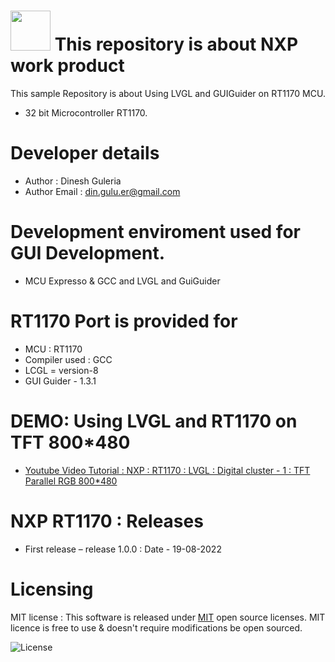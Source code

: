 # <img src="https://www.nxp.com/assets/images/en/logos-internal/NXP_logo_RGB_web.jpg" width="64" height="64"> This repository is about NXP work product
This sample Repository is about Using LVGL and GUIGuider on  RT1170 MCU.
* 32 bit Microcontroller RT1170.

# Developer details
* Author  : Dinesh Guleria
* Author Email : din.gulu.er@gmail.com

# Development enviroment used for GUI Development.
* MCU Expresso & GCC and LVGL and GuiGuider

# RT1170 Port is provided for
* MCU : RT1170
* Compiler used : GCC
* LCGL = version-8
* GUI Guider - 1.3.1


# DEMO:  Using LVGL and RT1170 on TFT 800*480
- [Youtube Video Tutorial : NXP : RT1170 : LVGL : Digital cluster - 1 : TFT Parallel RGB 800*480](https://www.youtube.com/watch?v=Mg707zV9vOY)

# NXP RT1170 : Releases
* First release – release 1.0.0  : Date - 19-08-2022

# Licensing
MIT license : This software is released under [MIT](https://opensource.org/licenses/MIT) open source licenses.
MIT licence is free to use & doesn't require modifications be open sourced.

![](https://encrypted-tbn0.gstatic.com/images?q=tbn:ANd9GcRYQoSrP63RCORrRsqBdpHP8vywuqwxtKY1rw&usqp=CAU "License")

